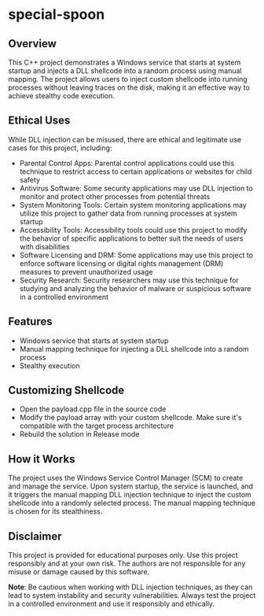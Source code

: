 # special-spoon
## Overview

This C++ project demonstrates a Windows service that starts at system startup and injects a DLL shellcode into a random process using manual mapping. The project allows users to inject custom shellcode into running processes without leaving traces on the disk, making it an effective way to achieve stealthy code execution.

## Ethical Uses

While DLL injection can be misused, there are ethical and legitimate use cases for this project, including:

- Parental Control Apps: Parental control applications could use this technique to restrict access to certain applications or websites for child safety
- Antivirus Software: Some security applications may use DLL injection to monitor and protect other processes from potential threats
- System Monitoring Tools: Certain system monitoring applications may utilize this project to gather data from running processes at system startup
- Accessibility Tools: Accessibility tools could use this project to modify the behavior of specific applications to better suit the needs of users with disabilities
- Software Licensing and DRM: Some applications may use this project to enforce software licensing or digital rights management (DRM) measures to prevent unauthorized usage
- Security Research: Security researchers may use this technique for studying and analyzing the behavior of malware or suspicious software in a controlled environment

## Features

- Windows service that starts at system startup
- Manual mapping technique for injecting a DLL shellcode into a random process
- Stealthy execution

## Customizing Shellcode

- Open the payload.cpp file in the source code
- Modify the payload array with your custom shellcode. Make sure it's compatible with the target process architecture
- Rebuild the solution in Release mode

## How it Works

The project uses the Windows Service Control Manager (SCM) to create and manage the service. Upon system startup, the service is launched, and it triggers the manual mapping DLL injection technique to inject the custom shellcode into a randomly selected process. The manual mapping technique is chosen for its stealthiness.

## Disclaimer

This project is provided for educational purposes only. Use this project responsibly and at your own risk. The authors are not responsible for any misuse or damage caused by this software.

**Note**: Be cautious when working with DLL injection techniques, as they can lead to system instability and security vulnerabilities. Always test the project in a controlled environment and use it responsibly and ethically.
